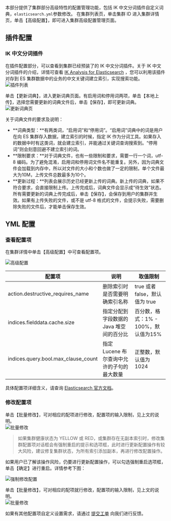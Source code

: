 本部分提供了集群部分高级特性的配置管理功能，包括 IK 中文分词插件自定义词典，`elasticsearch.yml`参数修改。
在集群列表页，单击集群 ID 进入集群详情页，单击【高级配置】，即可进入集群高级配置管理页面。  

## 插件配置

### IK 中文分词插件

在插件配置部分，可以查看到集群已经预装了的 IK 中文分词插件。关于 IK 中文分词插件的介绍，详情可查看 [IK Analysis for Elasticsearch](https://github.com/medcl/elasticsearch-analysis-ik) ，您可以利用该插件对存到 ES 集群数据中的业务的中文关键词建立索引，实现搜索功能。
![插件列表](https://main.qcloudimg.com/raw/154b2967d33d4c35194d26bf3600c9b0.png)

单击【更新词典】，进入更新词典页面。有启用词和停用词两项，单击【本地上传】，选择您需要更新的词典文件后，单击【保存】，即可更新词典。 
![更新词典页](https://main.qcloudimg.com/raw/4e95c5d4daec6b4e3933a8bf2e599869.png)

关于词典文件的要求及说明：  

- **词典类型：**有两类词，“启用词”和“停用词”。“启用词”词典中的词是用户在向 ES 集群存入数据，建立索引的时候，指定 IK 作为分词工具。如果存入的数据中时有这类词，就会建立索引，并能通过关键词查询搜索到。“停用词”则会刻意回避不建立索引的词。  
- **限制要求：**对于词典文件，也有一些限制和要求，需要一行一个词，utf-8 编码。为了避免混淆，启用词和停用词文件名不能重复。另外，因为词典文件会加载到内存中，所以对文件的大小和个数也做了一定的限制，单个文件最大为10M，上传文件总数最多为10个。  
- **更新过程：**列表会展示历史已经更新上传的词典。新上传的词典，如果不符合要求，会直接限制上传。上传完成后，词典文件会显示成“待生效”状态。所有需要更新的词典上传完成后，单击【保存】，会保存到用户的集群并生效。如果有上传失败的文件，或不是 utf-8 格式的文件，会提示失败，需要删除失败的文件后，才能单击保存生效。

## YML 配置

### 查看配置项

在集群详情中单击【高级配置】中可查看配置项。

![高级配置](https://main.qcloudimg.com/raw/23295ca21c455935da183884a538b2f6.png)  

| 配置项                              | 说明                                       | 取值限制                          |
| ----------------------------------- | ------------------------------------------ | --------------------------------- |
| action.destructive_requires_name    | 删除索引时是否需要明确索引名称             | true 或者 false，默认值为 true    |
| indices.fielddata.cache.size        | 指定分配到字段数据的 Java 堆空间的百分比   | 百分数，格式：1% - 100%，默认值为15% |
| indices.query.bool.max_clause_count | 指定 Lucene 布尔查询中允许的子句的最大数量 | 正整数，默认值为1024              |

具体配置项详细含义，请查询 [Elasticsearch 官方文档](https://www.elastic.co/guide/en/elasticsearch/reference/5.6/index.html)。

### 修改配置项
单击【批量修改】，可对相应的配项进行修改，配置项的输入限制，见上文的说明。  
![批量修改](https://main.qcloudimg.com/raw/23295ca21c455935da183884a538b2f6.png)
>如果集群健康状态为 YELLOW 或 RED，或集群存在无副本索引时，修改集群配置项对话框会有强制重启的提示和选项框，此时进行更新配置操作有较大风险，建议修复集群状态，为所有索引添加副本，再进行修改配置操作。

如果用户已了解该操作风险，仍要进行更新配置操作，可以勾选强制重启选项框，单击【确定】进行重启。详情参考下图：

![强制修改配置](https://main.qcloudimg.com/raw/d6b085413a583953f5454d9d144057a9.png)

单击【批量修改】，可对相应的配项就行修改，配置项的输入限制，见上文的说明。  
![批量修改](https://main.qcloudimg.com/raw/ec66e8a0364cbcfd5494bbb51cdf5e34.png)  

如果有其他配置项自定义设置需求，请通过 [提交工单](https://console.cloud.tencent.com/workorder/category) 向我们进行反馈。
